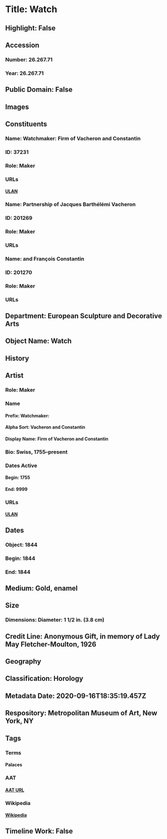 # Title: Watch
## Highlight: False
## Accession
### Number: 26.267.71
### Year: 26.267.71
## Public Domain: False
## Images
## Constituents
### Name: Watchmaker: Firm of Vacheron and Constantin
### ID: 37231
### Role: Maker
### URLs
#### [ULAN](http://vocab.getty.edu/page/ulan/500461313)
### Name: Partnership of Jacques Barthélémi Vacheron
### ID: 201269
### Role: Maker
### URLs
### Name: and François Constantin
### ID: 201270
### Role: Maker
### URLs
## Department: European Sculpture and Decorative Arts
## Object Name: Watch
## History
## Artist
### Role: Maker
### Name
#### Prefix: Watchmaker:
#### Alpha Sort: Vacheron and Constantin
#### Display Name: Firm of Vacheron and Constantin
### Bio: Swiss, 1755–present
### Dates Active
#### Begin: 1755
#### End: 9999
### URLs
#### [ULAN](http://vocab.getty.edu/page/ulan/500461313)
## Dates
### Object: 1844
### Begin: 1844
### End: 1844
## Medium: Gold, enamel
## Size
### Dimensions: Diameter: 1 1/2 in. (3.8 cm)
## Credit Line: Anonymous Gift, in memory of Lady May Fletcher-Moulton, 1926
## Geography
## Classification: Horology
## Metadata Date: 2020-09-16T18:35:19.457Z
## Respository: Metropolitan Museum of Art, New York, NY
## Tags
### Terms
#### Palaces
### AAT
#### [AAT URL](http://vocab.getty.edu/page/aat/300005734)
### Wikipedia
#### [Wikipedia]()
## Timeline Work: False